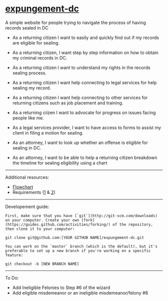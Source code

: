 # [expungement-dc](http://codefordc.github.io/expungement-dc/#/)
A simple website for people trying to navigate the process of having records sealed in DC

* As a returning citizen I want to easily and quickly find out if my records are eligible for sealing.
* As a returning citizen, I want step by step information on how to obtain my criminal records in DC.
* As a returning citizen I want to understand my rights in the records sealing process.
* As a returning citizen I want help connecting to legal services for help sealing my record.
* As a returning citizen I want help connecting to other services for returning citizens such as job placement and training.
* As a returning ciizen I want to advocate for progress on issues facing people like me.

* As a legal services provider, I want to have access to forms to assist my client in filing a motion for sealing.

* As an attorney, I want to look up whether an offense is eligible for sealing in DC.
* As an attorney, I want to be able to help a returning citizen breakdown the timeline for sealing eligibility using a chart

---
Additional resources:

- [Flowchart](docs/flowchart.jpeg)
- Requirements ([1](docs/requirements_1.jpeg) & [2](docs/requirements_1.jpeg))

---
Developement guide:

    First, make sure that you have [`git`](http://git-scm.com/downloads) on your computer. Create your own [fork](https://guides.github.com/activities/forking/) of the repository, then clone it to your computer:

    git clone git@github.com:[YOUR GITHUB NAME]/expungement-dc.git

	You can work on the `master` branch (which is the default), but it's preferable to set up a new branch if you're working on a specific feature:

    git checkout -b [NEW BRANCH NAME]

---
To Do:
- Add Ineligible Felonies to Step #6 of the wizard
- Add eligible misdemeanor or an ineligible misdemeanor/felony #8